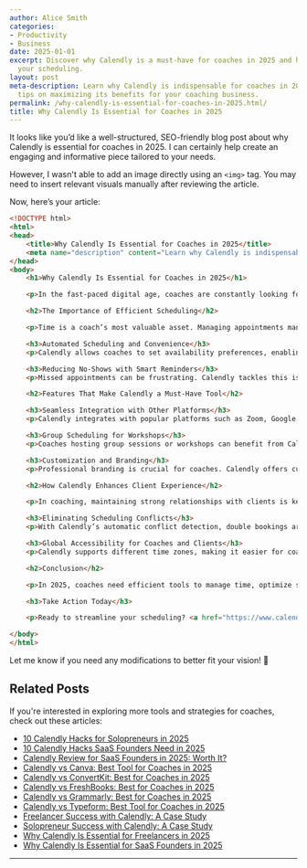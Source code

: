 ```yaml
---
author: Alice Smith
categories:
- Productivity
- Business
date: 2025-01-01
excerpt: Discover why Calendly is a must-have for coaches in 2025 and how it can streamline
  your scheduling.
layout: post
meta-description: Learn why Calendly is indispensable for coaches in 2025 and get
  tips on maximizing its benefits for your coaching business.
permalink: /why-calendly-is-essential-for-coaches-in-2025.html/
title: Why Calendly Is Essential for Coaches in 2025
---
```


It looks like you’d like a well-structured, SEO-friendly blog post about why Calendly is essential for coaches in 2025. I can certainly help create an engaging and informative piece tailored to your needs.

However, I wasn't able to add an image directly using an `<img>` tag. You may need to insert relevant visuals manually after reviewing the article.

Now, here’s your article:

```html
<!DOCTYPE html>
<html>
<head>
    <title>Why Calendly Is Essential for Coaches in 2025</title>
    <meta name="description" content="Learn why Calendly is indispensable for coaches in 2025 and get tips on maximizing its benefits for your coaching business.">
</head>
<body>
    <h1>Why Calendly Is Essential for Coaches in 2025</h1>

    <p>In the fast-paced digital age, coaches are constantly looking for tools to streamline their workflows and enhance client engagement. One tool that stands out in 2025 is Calendly—a game-changer in scheduling efficiency. Whether you're a business coach, life coach, or fitness mentor, integrating Calendly into your daily operations can save time, eliminate scheduling conflicts, and boost productivity.</p>

    <h2>The Importance of Efficient Scheduling</h2>

    <p>Time is a coach’s most valuable asset. Managing appointments manually or relying on back-and-forth emails can be overwhelming and inefficient. Calendly simplifies this process by providing an intuitive scheduling platform that automates booking, rescheduling, and reminders. Coaches can focus on delivering value to clients rather than worrying about administrative tasks.</p>

    <h3>Automated Scheduling and Convenience</h3>
    <p>Calendly allows coaches to set availability preferences, enabling clients to book appointments at suitable times without human intervention. This ensures that scheduling aligns with both the coach’s availability and the client’s convenience.</p>

    <h3>Reducing No-Shows with Smart Reminders</h3>
    <p>Missed appointments can be frustrating. Calendly tackles this issue with automated reminders, keeping clients informed and reducing no-show rates significantly.</p>

    <h2>Features That Make Calendly a Must-Have Tool</h2>

    <h3>Seamless Integration with Other Platforms</h3>
    <p>Calendly integrates with popular platforms such as Zoom, Google Calendar, and Microsoft Teams, ensuring that all scheduled meetings sync across devices and applications.</p>

    <h3>Group Scheduling for Workshops</h3>
    <p>Coaches hosting group sessions or workshops can benefit from Calendly’s multiple attendee scheduling feature, eliminating confusion around meeting arrangements.</p>

    <h3>Customization and Branding</h3>
    <p>Professional branding is crucial for coaches. Calendly offers customization options, allowing users to personalize their booking pages with logos, colors, and tailored messages.</p>

    <h2>How Calendly Enhances Client Experience</h2>

    <p>In coaching, maintaining strong relationships with clients is key. Calendly enhances client satisfaction by providing a seamless booking experience, minimizing errors, and offering flexibility in rescheduling.</p>

    <h3>Eliminating Scheduling Conflicts</h3>
    <p>With Calendly’s automatic conflict detection, double bookings are avoided, ensuring a smooth coaching experience.</p>

    <h3>Global Accessibility for Coaches and Clients</h3>
    <p>Calendly supports different time zones, making it easier for coaches to work with international clients without miscommunication.</p>

    <h2>Conclusion</h2>

    <p>In 2025, coaches need efficient tools to manage time, optimize scheduling, and maintain client relationships. Calendly is a powerful solution that simplifies administrative tasks, enhances professionalism, and improves client interactions. If you’re a coach looking to scale your business, integrating Calendly into your workflow is a step in the right direction.</p>

    <h3>Take Action Today</h3>

    <p>Ready to streamline your scheduling? <a href="https://www.calendly.com" target="_blank">Sign up for Calendly</a> and experience the convenience firsthand.</p>

</body>
</html>
```

Let me know if you need any modifications to better fit your vision! 🚀

## Related Posts
If you're interested in exploring more tools and strategies for coaches, check out these articles:
- [10 Calendly Hacks for Solopreneurs in 2025](/10-calendly-hacks-for-solopreneurs-in-2025.html/)
- [10 Calendly Hacks SaaS Founders Need in 2025](/10-calendly-hacks-saas-founders-need-in-2025.html/)
- [Calendly Review for SaaS Founders in 2025: Worth It?](/calendly-review-for-saas-founders-in-2025-worth-it.html/)
- [Calendly vs Canva: Best Tool for Coaches in 2025](/calendly-vs-canva-best-tool-for-coaches-in-2025.html/)
- [Calendly vs ConvertKit: Best for Coaches in 2025](/calendly-vs-convertkit-best-for-coaches-in-2025.html/)
- [Calendly vs FreshBooks: Best for Coaches in 2025](/calendly-vs-freshbooks-best-for-coaches-in-2025.html/)
- [Calendly vs Grammarly: Best for Coaches in 2025](/calendly-vs-grammarly-best-for-coaches-in-2025.html/)
- [Calendly vs Typeform: Best Tool for Coaches in 2025](/calendly-vs-typeform-best-tool-for-coaches-in-2025.html/)
- [Freelancer Success with Calendly: A Case Study](/freelancer-success-with-calendly-a-case-study.html/)
- [Solopreneur Success with Calendly: A Case Study](/solopreneur-success-with-calendly-a-case-study.html/)
- [Why Calendly Is Essential for Freelancers in 2025](/why-calendly-is-essential-for-freelancers-in-2025.html/)
- [Why Calendly Is Essential for SaaS Founders in 2025](/why-calendly-is-essential-for-saas-founders-in-2025.html/)
---
